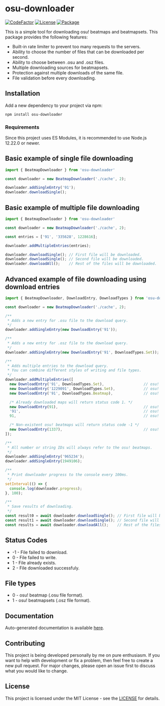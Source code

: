 # osu-downloader
[![CodeFactor](https://img.shields.io/codefactor/grade/github/kionell/osu-parsers)](https://www.codefactor.io/repository/github/kionell/osu-downloader)
[![License](https://img.shields.io/github/license/kionell/osu-parsers)](https://github.com/kionell/osu-downloader/blob/master/LICENSE)
[![Package](https://img.shields.io/npm/v/osu-parsers)](https://www.npmjs.com/package/osu-downloader)


This is a simple tool for downloading osu! beatmaps and beatmapsets.
This package provides the following features:

- Built-in rate limiter to prevent too many requests to the servers.
- Ability to choose the number of files that can be downloaded per second.
- Ability to choose between .osu and .osz files.
- Multiple downloading sources for beatmapsets.
- Protection against multiple downloads of the same file.
- File validation before every downloading.

## Installation

Add a new dependency to your project via npm:

```bash
npm install osu-downloader
```

### Requirements

Since this project uses ES Modules, it is recommended to use Node.js 12.22.0 or newer.

## Basic example of single file downloading

```js
import { BeatmapDownloader } from 'osu-downloader'

const downloader = new BeatmapDownloader('./cache', 2);

downloader.addSingleEntry('91');
downloader.downloadSingle();
```

## Basic example of multiple file downloading

```js
import { BeatmapDownloader } from 'osu-downloader'

const downloader = new BeatmapDownloader('./cache', 2);

const entries = ['91', '335628', 1228616];

downloader.addMultipleEntries(entries);

downloader.downloadSingle(); // First file will be downloaded.
downloader.downloadSingle(); // Second file will be downloaded.
downloader.downloadAll();    // Rest of the files will be downloaded.
```

## Advanced example of file downloading using download entries

```js
import { BeatmapDownloader, DownloadEntry, DownloadTypes } from 'osu-downloader'

const downloader = new BeatmapDownloader('./cache', 2);

/**
 * Adds a new entry for .osu file to the download query.
 */
downloader.addSingleEntry(new DownloadEntry('91'));

/**
 * Adds a new entry for .osz file to the download query.
 */
downloader.addSingleEntry(new DownloadEntry('91', DownloadTypes.Set));

/**
 * Adds multiple entries to the download query.
 * You can combine different styles of writing and file types.
 */
downloader.addMultipleEntries([
  new DownloadEntry('91', DownloadTypes.Set),                  // osu! beatmapset with ID 91.
  new DownloadEntry('1229091', DownloadTypes.Set),             // osu! beatmapset with ID 1229091.
  new DownloadEntry('91', DownloadTypes.Beatmap),              // osu! beatmap with ID 91.

  /* Already downloaded maps will return status code 1. */
  new DownloadEntry(91),                                       // osu! beatmap with ID 91.
  '91',                                                        // osu! beatmap with ID 91.
  91,                                                          // osu! beatmap with ID 91.

  /* Non-existent osu! beatmaps will return status code -1 */
  new DownloadEntry(1337),                                     // osu! beatmap with ID 1337.
]);

/**
 * All number or string IDs will always refer to the osu! beatmaps.
 */
downloader.addSingleEntry('965234');
downloader.addSingleEntry(1949106);

/**
 * Print downloader progress to the console every 100ms.
 */
setInterval(() => {
  console.log(downloader.progress);
}, 100);

/**
 * Save results of downloading.
 */
const result0 = await downloader.downloadSingle(); // First file will be downloaded.
const result1 = await downloader.downloadSingle(); // Second file will be downloaded.
const results = await downloader.downloadAll();    // Rest of the files will be downloaded.
```

## Status Codes

- -1 - File failed to download.
-  0 - File failed to write.
-  1 - File already exists.
-  2 - File downloaded successfuly.

## File types

- 0 - osu! beatmap (.osu file format).
- 1 - osu! beatmapsets (.osz file format).

## Documentation

Auto-generated documentation is available [here](https://kionell.github.io/osu-downloader/).

## Contributing

This project is being developed personally by me on pure enthusiasm. If you want to help with development or fix a problem, then feel free to create a new pull request. For major changes, please open an issue first to discuss what you would like to change.

## License

This project is licensed under the MIT License - see the [LICENSE](https://choosealicense.com/licenses/mit/) for details.
